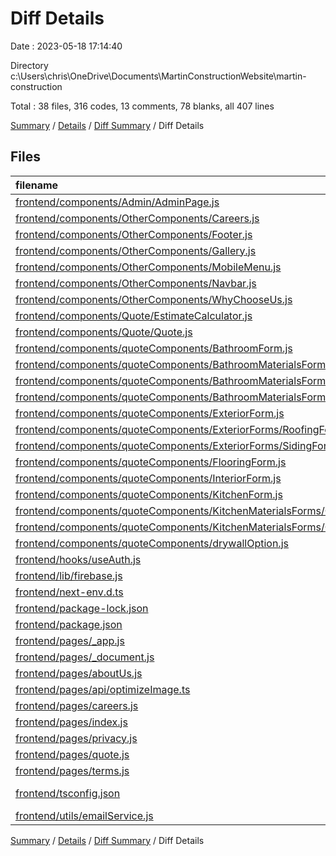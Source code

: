 # Diff Details

Date : 2023-05-18 17:14:40

Directory c:\\Users\\chris\\OneDrive\\Documents\\MartinConstructionWebsite\\martin-construction

Total : 38 files,  316 codes, 13 comments, 78 blanks, all 407 lines

[Summary](results.md) / [Details](details.md) / [Diff Summary](diff.md) / Diff Details

## Files
| filename | language | code | comment | blank | total |
| :--- | :--- | ---: | ---: | ---: | ---: |
| [frontend/components/Admin/AdminPage.js](/frontend/components/Admin/AdminPage.js) | JavaScript | -4 | 0 | -1 | -5 |
| [frontend/components/OtherComponents/Careers.js](/frontend/components/OtherComponents/Careers.js) | JavaScript | 12 | 0 | 0 | 12 |
| [frontend/components/OtherComponents/Footer.js](/frontend/components/OtherComponents/Footer.js) | JavaScript | 9 | 1 | 1 | 11 |
| [frontend/components/OtherComponents/Gallery.js](/frontend/components/OtherComponents/Gallery.js) | JavaScript | 4 | 0 | 3 | 7 |
| [frontend/components/OtherComponents/MobileMenu.js](/frontend/components/OtherComponents/MobileMenu.js) | JavaScript | 4 | 0 | 3 | 7 |
| [frontend/components/OtherComponents/Navbar.js](/frontend/components/OtherComponents/Navbar.js) | JavaScript | 4 | 0 | 1 | 5 |
| [frontend/components/OtherComponents/WhyChooseUs.js](/frontend/components/OtherComponents/WhyChooseUs.js) | JavaScript | 6 | 0 | 1 | 7 |
| [frontend/components/Quote/EstimateCalculator.js](/frontend/components/Quote/EstimateCalculator.js) | JavaScript | -19 | 0 | 0 | -19 |
| [frontend/components/Quote/Quote.js](/frontend/components/Quote/Quote.js) | JavaScript | -8 | 0 | 1 | -7 |
| [frontend/components/quoteComponents/BathroomForm.js](/frontend/components/quoteComponents/BathroomForm.js) | JavaScript | 0 | 0 | 1 | 1 |
| [frontend/components/quoteComponents/BathroomMaterialsForms/ShowerTubForm.js](/frontend/components/quoteComponents/BathroomMaterialsForms/ShowerTubForm.js) | JavaScript | 3 | 0 | 1 | 4 |
| [frontend/components/quoteComponents/BathroomMaterialsForms/SinkForm.js](/frontend/components/quoteComponents/BathroomMaterialsForms/SinkForm.js) | JavaScript | 3 | 0 | 0 | 3 |
| [frontend/components/quoteComponents/BathroomMaterialsForms/ToiletForm.js](/frontend/components/quoteComponents/BathroomMaterialsForms/ToiletForm.js) | JavaScript | 3 | 0 | 0 | 3 |
| [frontend/components/quoteComponents/ExteriorForm.js](/frontend/components/quoteComponents/ExteriorForm.js) | JavaScript | -100 | 0 | -4 | -104 |
| [frontend/components/quoteComponents/ExteriorForms/RoofingForm.js](/frontend/components/quoteComponents/ExteriorForms/RoofingForm.js) | JavaScript | 84 | 0 | 15 | 99 |
| [frontend/components/quoteComponents/ExteriorForms/SidingForm.js](/frontend/components/quoteComponents/ExteriorForms/SidingForm.js) | JavaScript | 85 | 0 | 20 | 105 |
| [frontend/components/quoteComponents/FlooringForm.js](/frontend/components/quoteComponents/FlooringForm.js) | JavaScript | 3 | 0 | 1 | 4 |
| [frontend/components/quoteComponents/InteriorForm.js](/frontend/components/quoteComponents/InteriorForm.js) | JavaScript | 0 | 0 | 1 | 1 |
| [frontend/components/quoteComponents/KitchenForm.js](/frontend/components/quoteComponents/KitchenForm.js) | JavaScript | -156 | 0 | -11 | -167 |
| [frontend/components/quoteComponents/KitchenMaterialsForms/CabinetsForm.js](/frontend/components/quoteComponents/KitchenMaterialsForms/CabinetsForm.js) | JavaScript | 99 | 0 | 14 | 113 |
| [frontend/components/quoteComponents/KitchenMaterialsForms/CountertopsForm.js](/frontend/components/quoteComponents/KitchenMaterialsForms/CountertopsForm.js) | JavaScript | 91 | 0 | 14 | 105 |
| [frontend/components/quoteComponents/drywallOption.js](/frontend/components/quoteComponents/drywallOption.js) | JavaScript | 3 | 0 | 0 | 3 |
| [frontend/hooks/useAuth.js](/frontend/hooks/useAuth.js) | JavaScript | 18 | 2 | 1 | 21 |
| [frontend/lib/firebase.js](/frontend/lib/firebase.js) | JavaScript | 8 | 2 | 1 | 11 |
| [frontend/next-env.d.ts](/frontend/next-env.d.ts) | TypeScript | 0 | 4 | 2 | 6 |
| [frontend/package-lock.json](/frontend/package-lock.json) | JSON | 11 | 0 | 0 | 11 |
| [frontend/package.json](/frontend/package.json) | JSON | 1 | 0 | 0 | 1 |
| [frontend/pages/_app.js](/frontend/pages/_app.js) | JavaScript | 3 | 0 | 1 | 4 |
| [frontend/pages/_document.js](/frontend/pages/_document.js) | JavaScript | 34 | 0 | 4 | 38 |
| [frontend/pages/aboutUs.js](/frontend/pages/aboutUs.js) | JavaScript | 11 | 0 | 1 | 12 |
| [frontend/pages/api/optimizeImage.ts](/frontend/pages/api/optimizeImage.ts) | TypeScript | 21 | 0 | 4 | 25 |
| [frontend/pages/careers.js](/frontend/pages/careers.js) | JavaScript | 10 | 2 | 2 | 14 |
| [frontend/pages/index.js](/frontend/pages/index.js) | JavaScript | 18 | 0 | 0 | 18 |
| [frontend/pages/privacy.js](/frontend/pages/privacy.js) | JavaScript | -23 | 0 | -2 | -25 |
| [frontend/pages/quote.js](/frontend/pages/quote.js) | JavaScript | 14 | 1 | 0 | 15 |
| [frontend/pages/terms.js](/frontend/pages/terms.js) | JavaScript | 34 | 0 | 1 | 35 |
| [frontend/tsconfig.json](/frontend/tsconfig.json) | JSON with Comments | 29 | 0 | 1 | 30 |
| [frontend/utils/emailService.js](/frontend/utils/emailService.js) | JavaScript | 1 | 1 | 1 | 3 |

[Summary](results.md) / [Details](details.md) / [Diff Summary](diff.md) / Diff Details